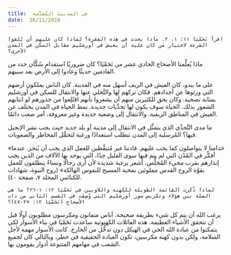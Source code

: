 ```yaml
---
title:  في المدينة المُقدَّسة
date:  26/11/2019
---
```


`اقرأ نَحَمْيَا ١١: ١، ٢. ماذا يحدث في هذه الفقرة؟ لماذا كان عليهم أن يُلقوا القرعة لاختيار مَن كان عليه أن يعيش في أورشليم مقابل السكن في المدن الأخرى؟`

ماذا يُعلِّمنا الأصحاح الحادي عشر من نَحَمْيَا؟ كان ضروريًا استقدام سُكَّان جدد من القادمين حديثًا وعادوا إلى الأرض بعد سبيهم.

على ما يبدو، كان العيش في الريف أسهل منه في المدينة. كان الناس يملكون أرضهم التي ورثوها عن أجدادهم. فكان تركهم لها والتَّخلي عنها والانتقال للسكن في أورشليم بمثابة تضحية. وكان يحق للكثيرين منهم أن يشعروا بأنهم اقتُلِعوا من جذورهم لو انتابهم الشعور بذلك. الحياة سوف يكون لها تحدِّيات جديدة. نمط الحياة في المدن يختلف عن العيش في المناطق الريفية. والانتقال إلى وضعية جديدة وغير معروفة، أمر صعب دائمًا.

ما مدى التَّحدِّي الذي يتمثَّل في الانتقال إلى مدينة أو بلد جديد حيث يجب نشر الإنجيل فيها؟ المُرسلية إلى المدن تتطلب استعدادًا ورغبة لتحمُّل المخاطر والصعوبات.

«خدامنا لا يتواصلون كما يجب عليهم. قادتنا غير مُتيقِّظين للعمل الذي يجب أن يُنجز. عندما أفكِّر في المُدُن التي لم يتم فيها سوى القليل جدًا، التي يوجد بها الآلاف من الذين يجب إنذارهم بقرب مجيء المُخلِّص، أشعر برغبة شديدة لأن أرى رجالًا ونساءً ينطلقون للعمل بقوَّة الروح القدس مملوئين بمحبة المسيح للنفوس الهالكة» (روح النبوة، شهادات للكنائس المجلد ٧، صفحة ٤٠).

`لماذا ذُكرت القائمة الطويلة للكهنة واللاويين في نَحَمْيَا ١٢: ١-٢٦؟ ما هي الصلة بين هؤلاء وتكريس سور أورشليم التي وُصِفَت في القسم الثاني من ذات الأصحاح (نَحَمْيَا ١٢: ٢٧-٤٧)؟`

يرغب الله أن يتم كل شيء بطريقة صحيحة. أناس متفانون ومكرسون مطلوبون أولًا قبل أن تتحقق الأشياء العظيمة. هذه العائلات الكهنوتية ساعدت نَحَمْيَا في بناء الأسوار لكي يتمكنوا من عبادة الله الحي في الهيكل دون تدخُّل من الخارج. كانت الأسوار مهمة لأجل السلامة، ولكن بدون كهنة مكرسين، تكون العبادة الحقيقية في خطر، وبالتالي كان لجميع الشعب في مهامهم المتنوعة أدوار يقومون بها.